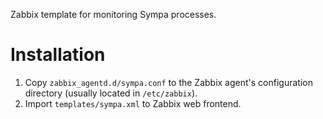 Zabbix template for monitoring Sympa processes.

# Installation
1. Copy `zabbix_agentd.d/sympa.conf` to the Zabbix agent's configuration directory (usually located in `/etc/zabbix`).
2. Import `templates/sympa.xml` to Zabbix web frontend.